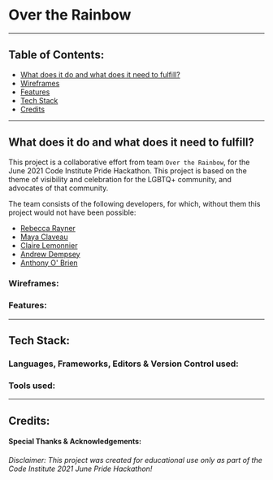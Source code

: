 # Over the Rainbow

***

## Table of Contents:

- [What does it do and what does it need to fulfill?](#what-does-it-do-and-what-does-it-need-to-fulfill)
- [Wireframes](#wireframes)
- [Features](#features)
- [Tech Stack](#tech-stack)
- [Credits](#credits)

***

## What does it do and what does it need to fulfill?

This project is a collaborative effort from team `Over the Rainbow`, for the June 2021 Code Institute Pride Hackathon. This project is based on the theme of visibility and celebration for the LGBTQ+ community, and advocates of that community.

The team consists of the following developers, for which, without them this project would not have been possible:

- <a href="https://github.com/Irishbecky91">Rebecca Rayner</a>
- <a href="https://github.com/Maya-Claveau">Maya Claveau</a>
- <a href="https://github.com/lemocla">Claire Lemonnier</a>
- <a href="https://github.com/andrewdempsey2018">Andrew Dempsey</a>
- <a href="https://github.com/auxfuse">Anthony O' Brien</a>

### Wireframes:

### Features:

***

## Tech Stack:
### Languages, Frameworks, Editors & Version Control used:

### Tools used:

***

## Credits:

#### Special Thanks & Acknowledgements:

###### <i>Disclaimer: This project was created for educational use only as part of the Code Institute 2021 June Pride Hackathon!</i>

